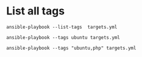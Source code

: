 # List all tags
```
ansible-playbook --list-tags  targets.yml
```

```
ansible-playbook --tags ubuntu targets.yml
```

```
ansible-playbook --tags "ubuntu,php" targets.yml
```